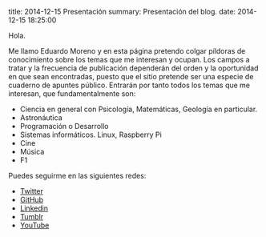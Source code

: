title: 2014-12-15 Presentación
summary: Presentación del blog.
date: 2014-12-15 18:25:00

Hola.

Me llamo Eduardo Moreno y en esta página pretendo colgar píldoras de conocimiento sobre los temas que me interesan y ocupan. Los campos a tratar y la frecuencia de publicación dependerán del orden y la oportunidad en que sean encontradas, puesto que el sitio pretende ser una especie de cuaderno de apuntes público. Entrarán por tanto todos los temas que me interesan, que fundamentalmente son:

* Ciencia en general con Psicología, Matemáticas, Geología en particular.
* Astronáutica
* Programación o Desarrollo
* Sistemas informáticos. Linux, Raspberry Pi
* Cine
* Música
* F1

Puedes seguirme en las siguientes redes:

* [Twitter](https://twitter.com/eduardofilo)
* [GitHub](https://github.com/eduardofilo)
* [Linkedin](https://linkedin.com/in/edumoreno/)
* [Tumblr](https://eduardofilo.es)
* [YouTube](https://www.youtube.com/c/EduardoMorenoLamana)
